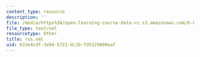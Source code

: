 ```yaml
---
content_type: resource
description: ''
file: /media/https%3A/open-learning-course-data-rc.s3.amazonaws.com/6-849-geometric-folding-algorithms-linkages-origami-polyhedra-fall-2012/633e4cdf3e945721dc1bfd5329800eaf_rss.xml
file_type: text/xml
resourcetype: Other
title: rss.xml
uid: 633e4cdf-3e94-5721-dc1b-fd5329800eaf
---
```

